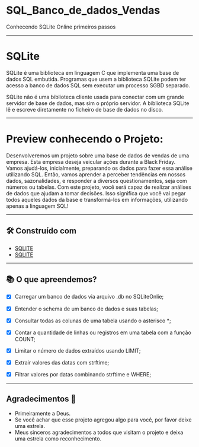 # SQL_Banco_de_dados_Vendas
Conhecendo SQLite Online primeiros passos
***

# SQLite
SQLite é uma biblioteca em linguagem C que implementa uma base de dados SQL embutida. Programas que usem a biblioteca SQLite podem ter acesso a banco de dados SQL sem executar um processo SGBD separado.

SQLite não é uma biblioteca cliente usada para conectar com um grande servidor de base de dados, mas sim o próprio servidor. A biblioteca SQLite lê e escreve diretamente no ficheiro de base de dados no disco.
***   
# Preview conhecendo o Projeto:

Desenvolveremos um projeto sobre uma base de dados de vendas de uma empresa. Esta empresa deseja veicular ações durante a Black Friday.
Vamos ajudá-los, inicialmente, preparando os dados para fazer essa análise utilizando SQL. Então, vamos aprender a perceber tendências em nossos dados, sazonalidades, e responder a diversos questionamentos, seja com números ou tabelas.
Com este projeto, você será capaz de realizar análises de dados que ajudam a tomar decisões. Isso significa que você vai pegar todos aqueles dados da base e transformá-los em informações, utilizando apenas a linguagem SQL!


***
## 🛠️ Construído com

* [SQLITE](https://www.sqlite.org/)
* [SQLITE](https://sqliteonline.com/)

***
<h2>  📚 O que apreendemos?</h2>

- [X] Carregar um banco de dados via arquivo .db no SQLiteOnlie;
- [X] Entender o schema de um banco de dados e suas tabelas;
- [X] Consultar todas as colunas de uma tabela usando o asterisco *;
- [X] Contar a quantidade de linhas ou registros em uma tabela com a função COUNT;
- [X] Limitar o número de dados extraídos usando LIMIT;
- [X] Extrair valores das datas com strftime;
- [X] Filtrar valores por datas combinando strftime e WHERE;
    

****
## Agradecimentos :clap:

* Primeiramente a Deus.
* Se você achar que esse projeto agregou algo para você, por favor deixe uma estrela.
* Meus sinceros agradecimentos a todos que visitam o projeto e deixa uma estrela como reconhecimento.
